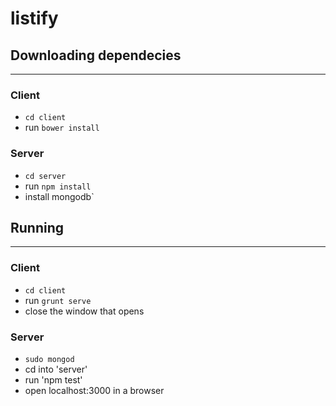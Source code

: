 # listify

## Downloading dependecies
----------------------
### Client
- `cd client`
- run `bower install`

### Server
- `cd server`
- run `npm install`
- install mongodb`

## Running
---------
### Client
- `cd client`
- run `grunt serve`
- close the window that opens

### Server
- `sudo mongod`
- cd into 'server'
- run 'npm test'
- open localhost:3000 in a browser

